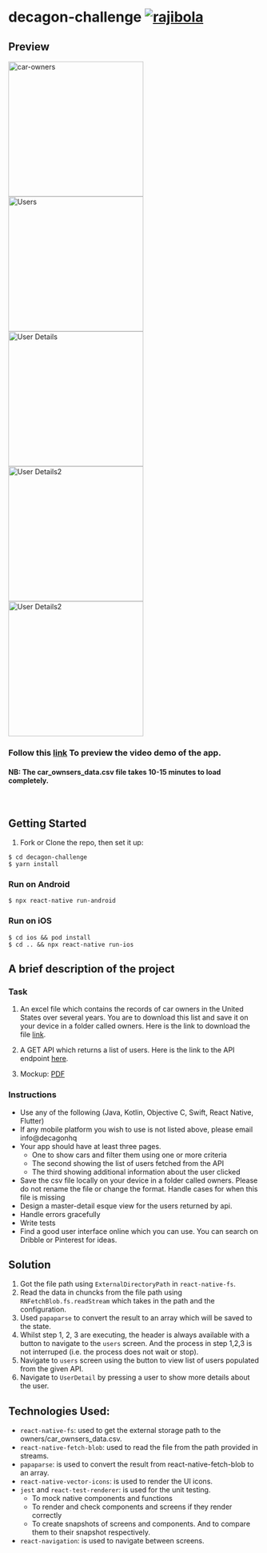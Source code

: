 # decagon-challenge [![rajibola](https://circleci.com/gh/rajibola/decagon-challenge.svg?style=svg&circle-token=d68ea90db9b067d231c2f6d7ee8dc6cadd9be1f6)](https://github.com/rajibola)


## Preview

<span>
<img src="./doc/assets/car-owners.png" alt="car-owners"  width="270" />
<img src="./doc/assets/users.png" alt="Users"  width="270" />

 <img src="./doc/assets/user-details.png" alt="User Details"  width="270" />
 <img src="./doc/assets/user-details2.png" alt="User Details2"  width="270" />
 <img src="./doc/assets/20210119-214218[1].png" alt="User Details2"  width="270" />
</span>


### Follow this [link](https://drive.google.com/file/d/16CrNUh_ZPq3qh-9fPmt6Hbkd_cIyLYLl/view?usp=sharing) To preview the video demo of the app.
#### NB: The car_ownsers_data.csv file takes 10-15 minutes to load completely.

<br />

## Getting Started

1. Fork or Clone the repo, then set it up:

```
$ cd decagon-challenge
$ yarn install
```

### Run on Android

```
$ npx react-native run-android
```

### Run on iOS

```
$ cd ios && pod install
$ cd .. && npx react-native run-ios
```

## A brief description of the project
### Task
1. An excel file which contains the records of car owners in the United States over several years. You are to download this list and save it on your device in a folder called owners. Here is the link to download the file [link](https://drive.google.com/file/d/1giBv3pK6qbOPo0Y02H-wjT9ULPksfBCm/view).

2. A GET API which returns a list of users. Here is the link to the API endpoint [here](https://android-json-test-api.herokuapp.com/accounts).

3. Mockup: [PDF](https://drive.google.com/file/d/1mLnPoKO233kRh2aLeFv5DRKdp1qKm4-5/view?usp=sharing)

### Instructions
* Use any of the following (Java, Kotlin, Objective C, Swift, React Native, Flutter)
* If any mobile platform you wish to use is not listed above, please email info@decagonhq
* Your app should have at least three pages.
    * One to show cars and filter them using one or more criteria
    * The second showing the list of users fetched from the API
    * The third showing additional information about the user clicked
* Save the csv file locally on your device in a folder called owners.
Please do not rename the file or change the format. Handle cases for when this file is missing
* Design a master-detail esque view for the users returned by api.
* Handle errors gracefully
* Write tests
* Find a good user interface online which you can use. You can search on Dribble or Pinterest for ideas.

## Solution
1. Got the file path using `ExternalDirectoryPath` in `react-native-fs`.
2. Read the data in chuncks from the file path using `RNFetchBlob.fs.readStream` which takes in the path and the configuration.
3. Used `papaparse` to convert the result to an array which will be saved to the state.
4. Whilst step 1, 2, 3 are executing, the header is always available with a button to navigate to the `users` screen. And the process in step 1,2,3 is not interruped (i.e. the process does not wait or stop).
5. Navigate to `users` screen using the button to view list of users populated from the given API.
6. Navigate to `UserDetail` by pressing a user to show more details about the user.



## Technologies Used:
  * `react-native-fs`: used to get the external storage path to the owners/car_ownsers_data.csv.
  * `react-native-fetch-blob`: used to read the file from the path provided in streams.
  * `papaparse`: is used to convert the result from react-native-fetch-blob to an array.
  * `react-native-vector-icons`: is used to render the UI icons.
  * `jest` and `react-test-renderer`: is used for the unit testing.
    * To mock native components and functions
    * To render and check components and screens if they render correctly
    * To create snapshots of screens and components. And to compare them to their snapshot respectively.
* `react-navigation`: is used to navigate between screens.
